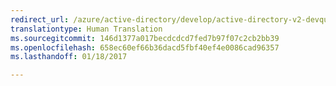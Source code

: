 ```yaml
---
redirect_url: /azure/active-directory/develop/active-directory-v2-devquickstarts-univ
translationtype: Human Translation
ms.sourcegitcommit: 146d1377a017becdcdcd7fed7b97f07c2cb2bb39
ms.openlocfilehash: 658ec60ef66b36dacd5fbf40ef4e0086cad96357
ms.lasthandoff: 01/18/2017

---
```

